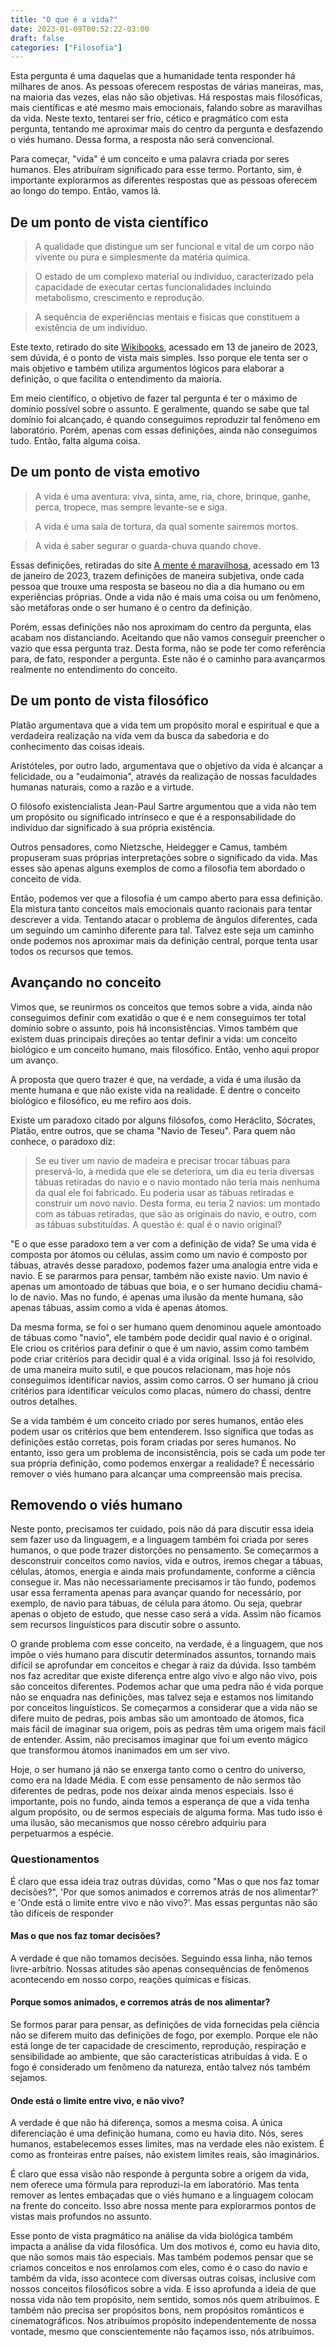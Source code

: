 ```yaml
---
title: "O que é a vida?"
date: 2023-01-09T00:52:22-03:00
draft: false
categories: ["Filosofia"]
---
```

Esta pergunta é uma daquelas que a humanidade tenta responder há milhares de anos. As pessoas oferecem respostas  de várias maneiras, mas, na maioria das vezes, elas não são objetivas. Há respostas mais filosóficas, mais  científicas e até mesmo mais emocionais, falando sobre as maravilhas da vida. Neste texto, tentarei ser frio,  cético e pragmático com esta pergunta, tentando me aproximar mais do centro da pergunta e desfazendo o viés  humano. Dessa forma, a resposta não será convencional.

Para começar, "vida" é um conceito e uma palavra criada por seres humanos. Eles atribuíram significado para esse termo. Portanto, sim, é importante explorarmos as diferentes respostas que as pessoas oferecem ao longo do tempo. Então, vamos lá.


## De um ponto de vista científico

> A qualidade que distingue um ser funcional e vital de um corpo não vivente ou pura e simplesmente da matéria química.

> O estado de um complexo material ou indivíduo, caracterizado pela capacidade de executar certas funcionalidades incluindo metabolismo, crescimento e reprodução.

> A sequência de experiências mentais e físicas que constituem a existência de um indivíduo.

Este texto, retirado do site [Wikibooks](https://pt.wikibooks.org/wiki/Biologia_celular/O_que_é_a_vida), acessado em 13 de janeiro de 2023, sem dúvida, é o ponto de vista mais simples. Isso porque ele tenta ser o mais objetivo e também utiliza argumentos lógicos para elaborar a definição, o que facilita o entendimento da maioria.

Em meio científico, o objetivo de fazer tal pergunta é ter o máximo de domínio possível sobre o assunto. E geralmente, quando se sabe que tal domínio foi alcançado, é quando conseguimos reproduzir tal fenômeno em laboratório. Porém, apenas com essas definições, ainda não conseguimos tudo. Então, falta alguma coisa.

## De um ponto de vista emotivo

> A vida é uma aventura: viva, sinta, ame, ria, chore, brinque, ganhe, perca, tropece, mas sempre levante-se e siga.

> A vida é uma sala de tortura, da qual somente sairemos mortos.

> A vida é saber segurar o guarda-chuva quando chove.

Essas definições, retiradas do site [A mente é maravilhosa](https://amenteemaravilhosa.com.br/o-que-e-a-vida/), acessado em 13 de janeiro de 2023, trazem definições de maneira subjetiva, onde cada pessoa que trouxe uma resposta se baseou no dia a dia humano ou em experiências próprias. Onde a vida não é mais uma coisa ou um fenômeno, são metáforas onde o ser humano é o centro da definição.

Porém, essas definições não nos aproximam do centro da pergunta, elas acabam nos distanciando. Aceitando que não vamos conseguir preencher o vazio que essa pergunta traz. Desta forma, não se pode ter como referência para, de fato, responder a pergunta. Este não é o caminho para avançarmos realmente no entendimento do conceito.

## De um ponto de vista filosófico

Platão argumentava que a vida tem um propósito moral e espiritual e que a verdadeira realização na vida vem da busca da sabedoria e do conhecimento das coisas ideais.

Aristóteles, por outro lado, argumentava que o objetivo da vida é alcançar a felicidade, ou a "eudaimonia", através da realização de nossas faculdades humanas naturais, como a razão e a virtude.

O filósofo existencialista Jean-Paul Sartre argumentou que a vida não tem um propósito ou significado intrínseco e que é a responsabilidade do indivíduo dar significado à sua própria existência.

Outros pensadores, como Nietzsche, Heidegger e Camus, também propuseram suas próprias interpretações sobre o significado da vida. Mas esses são apenas alguns exemplos de como a filosofia tem abordado o conceito de vida.

Então, podemos ver que a filosofia é um campo aberto para essa definição. Ela mistura tanto conceitos mais emocionais quanto racionais para tentar descrever a vida. Tentando atacar o problema de ângulos diferentes, cada um seguindo um caminho diferente para tal. Talvez este seja um caminho onde podemos nos aproximar mais da definição central, porque tenta usar todos os recursos que temos.

## Avançando no conceito

Vimos que, se reunirmos os conceitos que temos sobre a vida, ainda não conseguimos definir com exatidão o que é e nem conseguimos ter total domínio sobre o assunto, pois há inconsistências. Vimos também que existem duas principais direções ao tentar definir a vida: um conceito biológico e um conceito humano, mais filosófico. Então, venho aqui propor um avanço.

A proposta que quero trazer é que, na verdade, a vida é uma ilusão da mente humana e que não existe vida na realidade. E dentre o conceito biológico e filosófico, eu me refiro aos dois.

Existe um paradoxo citado por alguns filósofos, como Heráclito, Sócrates, Platão, entre outros, que se chama "Navio de Teseu". Para quem não conhece, o paradoxo diz:

>Se eu tiver um navio de madeira e precisar trocar tábuas para preservá-lo, à medida que ele se deteriora, um dia eu teria diversas tábuas retiradas do navio e o navio montado não teria mais nenhuma da qual ele foi fabricado. Eu poderia usar as tábuas retiradas e construir um novo navio. Desta forma, eu teria 2 navios: um montado com as tábuas retiradas, que são as originais do navio, e outro, com as tábuas substituídas. A questão é: qual é o navio original?

"E o que esse paradoxo tem a ver com a definição de vida? Se uma vida é composta por átomos ou células, assim como um navio é composto por tábuas, através desse paradoxo, podemos fazer uma analogia entre vida e navio. E se pararmos para pensar, também não existe navio. Um navio é apenas um amontoado de tábuas que boia, e o ser humano decidiu chamá-lo de navio. Mas no fundo, é apenas uma ilusão da mente humana, são apenas tábuas, assim como a vida é apenas átomos.

Da mesma forma, se foi o ser humano quem denominou aquele amontoado de tábuas como "navio", ele também pode decidir qual navio é o original. Ele criou os critérios para definir o que é um navio, assim como também pode criar critérios para decidir qual é a vida original. Isso já foi resolvido, de uma maneira muito sutil, e que poucos relacionam, mas hoje nós conseguimos identificar navios, assim como carros. O ser humano já criou critérios para identificar veículos como placas, número do chassi, dentre outros detalhes.

Se a vida também é um conceito criado por seres humanos, então eles podem usar os critérios que bem entenderem. Isso significa que todas as definições estão corretas, pois foram criadas por seres humanos. No entanto, isso gera um problema de inconsistência, pois se cada um pode ter sua própria definição, como podemos enxergar a realidade? É necessário remover o viés humano para alcançar uma compreensão mais precisa.

## Removendo o viés humano

Neste ponto, precisamos ter cuidado, pois não dá para discutir essa ideia sem fazer uso da linguagem, e a linguagem também foi criada por seres humanos, o que pode trazer distorções no pensamento. Se começarmos a desconstruir conceitos como navios, vida e outros, iremos chegar a tábuas, células, átomos, energia e ainda mais profundamente, conforme a ciência consegue ir. Mas não necessariamente precisamos ir tão fundo, podemos usar essa ferramenta apenas para avançar quando for necessário, por exemplo, de navio para tábuas, de célula para átomo. Ou seja, quebrar apenas o objeto de estudo, que nesse caso será a vida. Assim não ficamos sem recursos linguísticos para discutir sobre o assunto.

O grande problema com esse conceito, na verdade, é a linguagem, que nos impõe o viés humano para discutir determinados assuntos, tornando mais difícil se aprofundar em conceitos e chegar à raiz da dúvida. Isso também nos faz acreditar que existe diferença entre algo vivo e algo não vivo, pois são conceitos diferentes. Podemos achar que uma pedra não é vida porque não se enquadra nas definições, mas talvez seja e estamos nos limitando por conceitos linguísticos. Se começarmos a considerar que a vida não se difere muito de pedras, pois ambas são um amontoado de átomos, fica mais fácil de imaginar sua origem, pois as pedras têm uma origem mais fácil de entender. Assim, não precisamos imaginar que foi um evento mágico que transformou átomos inanimados em um ser vivo.

Hoje, o ser humano já não se enxerga tanto como o centro do universo, como era na Idade Média. E com esse pensamento de não sermos tão diferentes de pedras, pode nos deixar ainda menos especiais. Isso é importante, pois no fundo, ainda temos a esperança de que a vida tenha algum propósito, ou de sermos especiais de alguma forma. Mas tudo isso é uma ilusão, são mecanismos que nosso cérebro adquiriu para perpetuarmos a espécie.

### Questionamentos

É claro que essa ideia traz outras dúvidas, como "Mas o que nos faz tomar decisões?", 'Por que somos animados e corremos atrás de nos alimentar?' e 'Onde está o limite entre vivo e não vivo?'. Mas essas perguntas não são tão difíceis de responder

#### Mas o que nos faz tomar decisões?

A verdade é que não tomamos decisões. Seguindo essa linha, não temos livre-arbítrio. Nossas atitudes são apenas consequências de fenômenos acontecendo em nosso corpo, reações químicas e físicas.

#### Porque somos animados, e corremos atrás de nos alimentar?

Se formos parar para pensar, as definições de vida fornecidas pela ciência não se diferem muito das definições de fogo, por exemplo. Porque ele não está longe de ter capacidade de crescimento, reprodução, respiração e sensibilidade ao ambiente, que são características atribuídas à vida. E o fogo é considerado um fenômeno da natureza, então talvez nós também sejamos.

#### Onde está o limite entre vivo, e não vivo?

A verdade é que não há diferença, somos a mesma coisa. A única diferenciação é uma definição humana, como eu havia dito. Nós, seres humanos, estabelecemos esses limites, mas na verdade eles não existem. É como as fronteiras entre países, não existem limites reais, são imaginários.

É claro que essa visão não responde à pergunta sobre a origem da vida, nem oferece uma fórmula para reproduzi-la em laboratório. Mas tenta remover as lentes embaçadas que o viés humano e a linguagem colocam na frente do conceito. Isso abre nossa mente para explorarmos pontos de vistas mais profundos no assunto.

Esse ponto de vista pragmático na análise da vida biológica também impacta a análise da vida filosófica. Um dos motivos é, como eu havia dito, que não somos mais tão especiais. Mas também podemos pensar que se criamos conceitos e nos enrolamos com eles, como é o caso do navio e também da vida, isso acontece com diversas outras coisas, inclusive com nossos conceitos filosóficos sobre a vida. E isso aprofunda a ideia de que nossa vida não tem propósito, nem sentido, somos nós quem atribuímos. E também não precisa ser propósitos bons, nem propósitos românticos e cinematográficos. Nos atribuímos propósito independentemente de nossa vontade, mesmo que conscientemente não façamos isso, nós atribuímos.